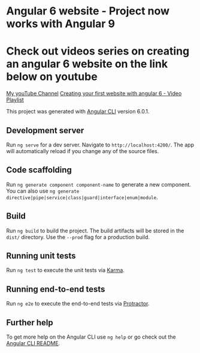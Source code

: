 # Angular 6 website - Project now works with Angular 9


# Check out videos series on creating an angular 6 website on the link below on youtube

[My youTube Channel](https://www.youtube.com/channel/UCcfCHgDDBw65jdnd9DTKwgg)
[Creating your first website with angular 6 - Video Playlist](https://www.youtube.com/playlist?list=PLY7EDLM5qnl47r52Rf3h4AEq9TRooTgo2)

This project was generated with [Angular CLI](https://github.com/angular/angular-cli) version 6.0.1.

## Development server

Run `ng serve` for a dev server. Navigate to `http://localhost:4200/`. The app will automatically reload if you change any of the source files.

## Code scaffolding

Run `ng generate component component-name` to generate a new component. You can also use `ng generate directive|pipe|service|class|guard|interface|enum|module`.

## Build

Run `ng build` to build the project. The build artifacts will be stored in the `dist/` directory. Use the `--prod` flag for a production build.

## Running unit tests

Run `ng test` to execute the unit tests via [Karma](https://karma-runner.github.io).

## Running end-to-end tests

Run `ng e2e` to execute the end-to-end tests via [Protractor](http://www.protractortest.org/).

## Further help

To get more help on the Angular CLI use `ng help` or go check out the [Angular CLI README](https://github.com/angular/angular-cli/blob/master/README.md).
